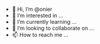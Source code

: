 - 👋 Hi, I’m @onier
- 👀 I’m interested in ...
- 🌱 I’m currently learning ...
- 💞️ I’m looking to collaborate on ...
- 📫 How to reach me ...

<!---
onier/onier is a ✨ special ✨ repository because its `README.md` (this file) appears on your GitHub profile.
You can click the Preview link to take a look at your changes.
--->
